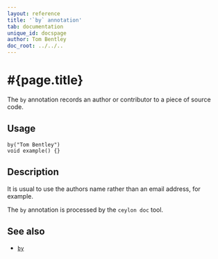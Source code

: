 ```yaml
---
layout: reference
title: '`by` annotation'
tab: documentation
unique_id: docspage
author: Tom Bentley
doc_root: ../../..
---
```


# #{page.title}

The `by` annotation records an author or contributor to a piece of source code.

## Usage

<!-- try: -->
    by("Tom Bentley")
    void example() {}

## Description

It is usual to use the authors name rather than an email address, for example.

The `by` annotation is processed by the `ceylon doc` tool.

## See also

* [`by`](#{site.urls.apidoc_current}/#by)


